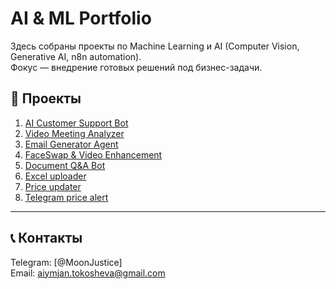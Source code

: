 # AI & ML Portfolio

Здесь собраны проекты по Machine Learning и AI (Computer Vision, Generative AI, n8n automation).  
Фокус — внедрение готовых решений под бизнес-задачи.

## 📌 Проекты
1. [AI Customer Support Bot](./1-customer-support-bot)  
2. [Video Meeting Analyzer](./2-video-meeting-analyzer)  
3. [Email Generator Agent](./3-email-generator-agent)  
4. [FaceSwap & Video Enhancement](./4-faceswap-video-enhancement)  
5. [Document Q&A Bot](./5-document-qa-bot)  
6. [Excel uploader](./excel-to-site-uploader)     
7. [Price updater](./my-price-updater)
8. [Telegram price alert](./telegram-price-alert)
---

## 📞 Контакты
Telegram: [@MoonJustice]  
Email: aiymjan.tokosheva@gmail.com
